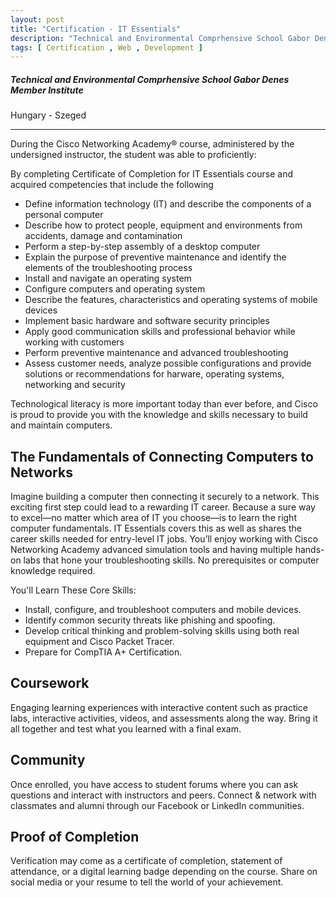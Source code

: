 ```yaml
---
layout: post
title: "Certification - IT Essentials"
description: "Technical and Environmental Comprhensive School Gabor Denes Member Institute"
tags: [ Certification , Web , Development ]
---
```


##### Technical and Environmental Comprhensive School Gabor Denes Member Institute

Hungary - Szeged <a href="/assets/files/certifications/IT_Essentials.pdf" download><i class="fas fa-file-download cursor-pointer float-right text-teal text-xl" title="{{ page.title }}.pdf"></i></a>

---

During the Cisco Networking Academy® course, administered by the undersigned instructor, the student was able to proficiently:

By completing Certificate of Completion for IT Essentials course and acquired competencies that include the following

- Define information technology (IT) and describe the components of a personal computer
- Describe how to protect people, equipment and environments from accidents, damage and contamination
- Perform a step-by-step assembly of a desktop computer
- Explain the purpose of preventive maintenance and identify the elements of the troubleshooting process
- Install and navigate an operating system
- Configure computers and operating system
- Describe the features, characteristics and operating systems of mobile devices
- Implement basic hardware and software security principles
- Apply good communication skills and professional behavior while working with customers
- Perform preventive maintenance and advanced troubleshooting
- Assess customer needs, analyze possible configurations and provide solutions or recommendations for harware, operating systems, networking and security

Technological literacy is more important today than ever before, and Cisco is proud to provide you with the knowledge and skills necessary to build and maintain computers.

## The Fundamentals of Connecting Computers to Networks
Imagine building a computer then connecting it securely to a network. This exciting first step could lead to a rewarding IT career. Because a sure way to excel—no matter which area of IT you choose—is to learn the right computer fundamentals. IT Essentials covers this as well as shares the career skills needed for entry-level IT jobs. You’ll enjoy working with Cisco Networking Academy advanced simulation tools and having multiple hands-on labs that hone your troubleshooting skills. No prerequisites or computer knowledge required.

You'll Learn These Core Skills:

- Install, configure, and troubleshoot computers and mobile devices.
- Identify common security threats like phishing and spoofing.
- Develop critical thinking and problem-solving skills using both real equipment and Cisco Packet Tracer.
- Prepare for CompTIA A+ Certification.

## Coursework
Engaging learning experiences with interactive content such as practice labs, interactive activities, videos, and assessments along the way. Bring it all together and test what you learned with a final exam.

## Community
Once enrolled, you have access to student forums where you can ask questions and interact with instructors and peers. Connect & network with classmates and alumni through our Facebook or LinkedIn communities.

## Proof of Completion
Verification may come as a certificate of completion, statement of attendance, or a digital learning badge depending on the course. Share on social media or your resume to tell the world of your achievement.

